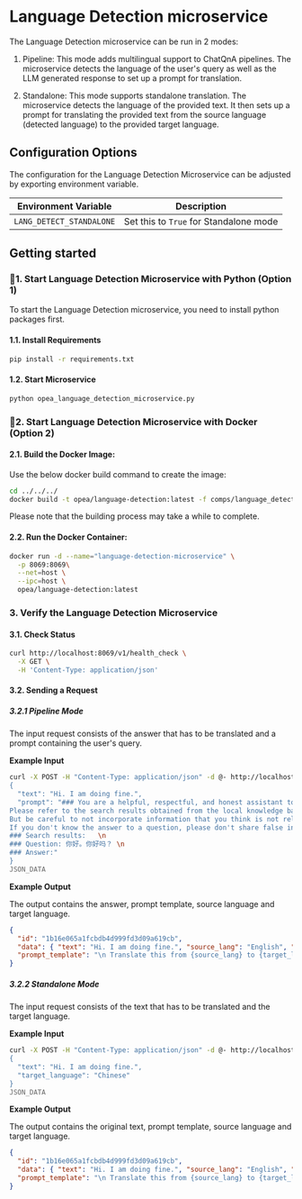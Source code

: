 # Language Detection microservice

The Language Detection microservice can be run in 2 modes:

1. Pipeline: This mode adds multilingual support to ChatQnA pipelines. The microservice detects the language of the user's query as well as the LLM generated response to set up a prompt for translation.

2. Standalone: This mode supports standalone translation. The microservice detects the language of the provided text. It then sets up a prompt for translating the provided text from the source language (detected language) to the provided target language.

## Configuration Options

The configuration for the Language Detection Microservice can be adjusted by exporting environment variable.

| Environment Variable     | Description                            |
| ------------------------ | -------------------------------------- |
| `LANG_DETECT_STANDALONE` | Set this to `True` for Standalone mode |

## Getting started

### 🚀1. Start Language Detection Microservice with Python (Option 1)

To start the Language Detection microservice, you need to install python packages first.

#### 1.1. Install Requirements

```bash
pip install -r requirements.txt
```

#### 1.2. Start Microservice

```bash
python opea_language_detection_microservice.py
```

### 🚀2. Start Language Detection Microservice with Docker (Option 2)

#### 2.1. Build the Docker Image:

Use the below docker build command to create the image:

```bash
cd ../../../
docker build -t opea/language-detection:latest -f comps/language_detection/src/Dockerfile .
```

Please note that the building process may take a while to complete.

#### 2.2. Run the Docker Container:

```bash
docker run -d --name="language-detection-microservice" \
  -p 8069:8069\
  --net=host \
  --ipc=host \
  opea/language-detection:latest
```

### 3. Verify the Language Detection Microservice

#### 3.1. Check Status

```bash
curl http://localhost:8069/v1/health_check \
  -X GET \
  -H 'Content-Type: application/json'
```

#### 3.2. Sending a Request

##### 3.2.1 Pipeline Mode

The input request consists of the answer that has to be translated and a prompt containing the user's query.

**Example Input**

```bash
curl -X POST -H "Content-Type: application/json" -d @- http://localhost:8069/v1/language_detection <<JSON_DATA
{
  "text": "Hi. I am doing fine.",
  "prompt": "### You are a helpful, respectful, and honest assistant to help the user with questions. \
Please refer to the search results obtained from the local knowledge base. \
But be careful to not incorporate information that you think is not relevant to the question. \
If you don't know the answer to a question, please don't share false information. \
### Search results:   \n
### Question: 你好。你好吗？ \n
### Answer:"
}
JSON_DATA
```

**Example Output**

The output contains the answer, prompt template, source language and target language.

```json
{
  "id": "1b16e065a1fcbdb4d999fd3d09a619cb",
  "data": { "text": "Hi. I am doing fine.", "source_lang": "English", "target_lang": "Chinese" },
  "prompt_template": "\n Translate this from {source_lang} to {target_lang}:\n   {source_lang}:\n   {text}\n\n  {target_lang}: \n "
}
```

##### 3.2.2 Standalone Mode

The input request consists of the text that has to be translated and the target language.

**Example Input**

```bash
curl -X POST -H "Content-Type: application/json" -d @- http://localhost:8069/v1/language_detection <<JSON_DATA
{
  "text": "Hi. I am doing fine.",
  "target_language": "Chinese"
}
JSON_DATA
```

**Example Output**

The output contains the original text, prompt template, source language and target language.

```json
{
  "id": "1b16e065a1fcbdb4d999fd3d09a619cb",
  "data": { "text": "Hi. I am doing fine.", "source_lang": "English", "target_lang": "Chinese" },
  "prompt_template": "\n Translate this from {source_lang} to {target_lang}:\n   {source_lang}:\n   {text}\n\n  {target_lang}: \n "
}
```
